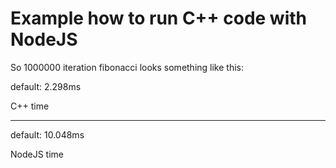# Example how to run C++ code with NodeJS

So 1000000 iteration fibonacci looks something like this:

default: 2.298ms

C++ time

---

default: 10.048ms

NodeJS time